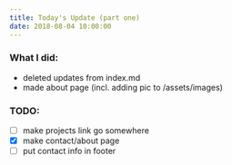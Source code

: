 ```yaml
---
title: Today's Update (part one)
date: 2018-08-04 10:00:00
---
```


### What I did:
* deleted updates from index.md
* made about page (incl. adding pic to /assets/images)

### TODO:
- [ ] make projects link go somewhere
- [x] make contact/about page
- [ ] put contact info in footer